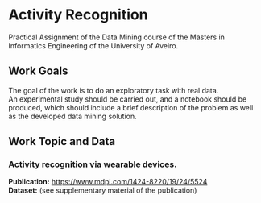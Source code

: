 # Activity Recognition
Practical Assignment of the Data Mining course of the Masters in Informatics Engineering of the University of Aveiro.

## Work Goals
The goal of the work is to do an exploratory task with real data. <br>
An experimental study should be carried out, and a notebook should be produced, which should include a brief description of the problem as well as the developed data mining solution.

## Work Topic and Data
### Activity recognition via wearable devices.
<b>Publication:</b> https://www.mdpi.com/1424-8220/19/24/5524 <br>
<b>Dataset:</b> (see supplementary material of the publication)
